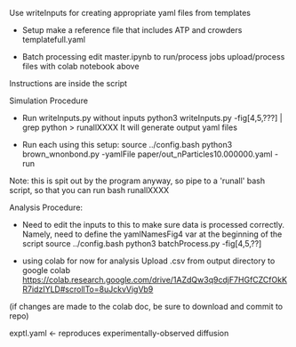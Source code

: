 Use writeInputs for creating appropriate yaml files from templates 

* Setup
make a reference file that includes ATP and crowders
 templatefull.yaml

* Batch processing 
edit master.ipynb to run/process jobs
upload/process files with colab notebook above 




Instructions are inside the script 

Simulation Procedure 
* Run writeInputs.py without inputs
 python3 writeInputs.py -fig[4,5,???] | grep python > runallXXXX
It will generate output yaml files

* Run each using this setup: 
 source ../config.bash
 python3 brown_wnonbond.py -yamlFile paper/out_nParticles10.000000.yaml -run

Note: this is spit out by the program anyway, so pipe to a 'runall' bash script, so that you can run
 bash runallXXXX

Analysis Procedure:
* Need to edit the inputs to this to make sure data is processed correctly. Namely, need to define the yamlNamesFig4 var at the beginning of the script
 source ../config.bash
 python3 batchProcess.py -fig[4,5,??]

* using colab for now for analysis
Upload <case>.csv from output directory to google colab
https://colab.research.google.com/drive/1AZdQw3q9cdjF7HGfCZCfOkKR7idzIYLD#scrollTo=8uJckvVigVb9

(if changes are made to the colab doc, be sure to download and commit to repo) 



exptl.yaml <- reproduces experimentally-observed diffusion
